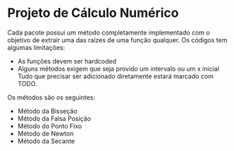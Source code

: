 # Projeto de Cálculo Numérico
Cada pacote possui um método completamente implementado com o objetivo de extrair uma das raízes de uma função qualquer.
Os códigos tem algumas limitações:
 - As funções devem ser hardcoded
 - Alguns métodos exigem que seja provido um intervalo ou um x inicial
Tudo que precisar ser adicionado diretamente estará marcado com TODO.

Os métodos são os seguintes:
 - Método da Bisseção
 - Método da Falsa Posição
 - Método do Ponto Fixo
 - Método de Newton
 - Método da Secante
